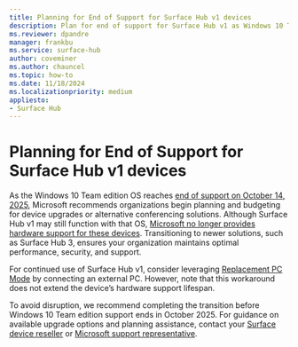 ```yaml
---
title: Planning for End of Support for Surface Hub v1 devices
description: Plan for end of support for Surface Hub v1 as Windows 10 Team OS support ends. Learn about upgrade options to maintain security and performance. 
ms.reviewer: dpandre
manager: frankbu
ms.service: surface-hub
author: coveminer
ms.author: chauncel
ms.topic: how-to
ms.date: 11/18/2024
ms.localizationpriority: medium
appliesto:
- Surface Hub
---
```


# Planning for End of Support for Surface Hub v1 devices

As the Windows 10 Team edition OS reaches [end of support on October 14, 2025](https://learn.microsoft.com/en-us/lifecycle/products/windows-10-team-surface-hub), Microsoft recommends organizations begin planning and budgeting for device upgrades or alternative conferencing solutions. Although Surface Hub v1 may still function with that OS, [Microsoft no longer provides hardware support for these devices](/surface-hub/surface-hub-driver-firmware-accessories-lifecycle#legacy-products). Transitioning to newer solutions, such as Surface Hub 3, ensures your organization maintains optimal performance, security, and support. 

For continued use of Surface Hub v1, consider leveraging [Replacement PC Mode](/surface-hub/connect-and-display-with-surface-hub#replacement-pc-mode) by connecting an external PC. However, note that this workaround does not extend the device’s hardware support lifespan. 

To avoid disruption, we recommend completing the transition before Windows 10 Team edition support ends in October 2025. For guidance on available upgrade options and planning assistance, contact your [Surface device reseller](/surface/business/where-to-buy-microsoft-surface#DEVICESRESELLERS) or [Microsoft support representative](/surface/contact-surface-business-education-support).
